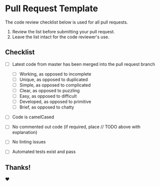 # Pull Request Template

The code review checklist below is used for all pull requests.

 1. Review the list before submitting your pull request.
 2. Leave the list intact for the code reviewer's use.

## Checklist

- [ ] Latest code from master has been merged into the pull request branch
  - [ ] Working, as opposed to incomplete
  - [ ] Unique, as opposed to duplicated
  - [ ] Simple, as opposed to complicated
  - [ ] Clear, as opposed to puzzling
  - [ ] Easy, as opposed to difficult
  - [ ] Developed, as opposed to primitive
  - [ ] Brief, as opposed to chatty
- [ ] Code is camelCased
- [ ] No commented out code (if required, place // TODO above with explanation)
- [ ] No linting issues
- [ ] Automated tests exist and pass


## Thanks!

:heart:
